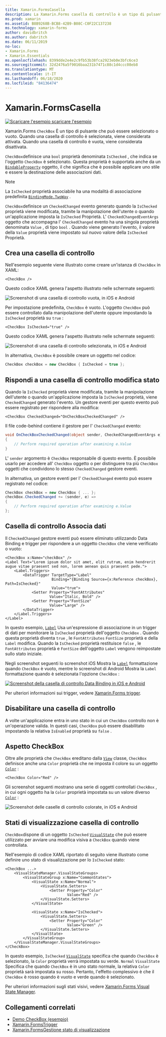 ```yaml
---
title: Xamarin.FormsCasella
description: La Xamarin.Forms casella di controllo è un tipo di pulsante che può essere selezionato o vuoto. Quando una casella di controllo è selezionata, viene considerata attivata. Quando una casella di controllo è vuota, viene considerata disattivata.
ms.prod: xamarin
ms.assetid: B8B9268B-BCB8-42B9-B08C-C0F22C137238
ms.technology: xamarin-forms
author: davidbritch
ms.author: dabritch
ms.date: 06/11/2019
no-loc:
- Xamarin.Forms
- Xamarin.Essentials
ms.openlocfilehash: 8399dde2e4e2c9fb53b38fca2923eb0e3bfc6ce3
ms.sourcegitcommit: 32d2476a5f9016baa231b7471c88c1d4ccc08eb8
ms.translationtype: MT
ms.contentlocale: it-IT
ms.lasthandoff: 06/18/2020
ms.locfileid: "84136474"
---
```

# <a name="xamarinforms-checkbox"></a>Xamarin.FormsCasella

[![Scaricare ](~/media/shared/download.png) l'esempio scaricare l'esempio](https://docs.microsoft.com/samples/xamarin/xamarin-forms-samples/userinterface-checkboxdemos/)

Xamarin.Forms `CheckBox` È un tipo di pulsante che può essere selezionato o vuoto. Quando una casella di controllo è selezionata, viene considerata attivata. Quando una casella di controllo è vuota, viene considerata disattivata.

`CheckBox`definisce una `bool` proprietà denominata `IsChecked` , che indica se l'oggetto `CheckBox` è selezionato. Questa proprietà è supportata anche da un [`BindableProperty`](xref:Xamarin.Forms.BindableProperty) oggetto, il che significa che è possibile applicare uno stile e essere la destinazione delle associazioni dati.

> [!NOTE]
> La `IsChecked` proprietà associabile ha una modalità di associazione predefinita [`BindingMode.TwoWay`](xref:Xamarin.Forms.BindingMode.TwoWay) .

`CheckBox`definisce un `CheckedChanged` evento generato quando la `IsChecked` proprietà viene modificata, tramite la manipolazione dell'utente o quando un'applicazione imposta la `IsChecked` Proprietà. L' `CheckedChangedEventArgs` oggetto che accompagna l' `CheckedChanged` evento ha una singola proprietà denominata `Value` , di tipo `bool` . Quando viene generato l'evento, il valore della `Value` proprietà viene impostato sul nuovo valore della `IsChecked` Proprietà.

## <a name="create-a-checkbox"></a>Crea una casella di controllo

Nell'esempio seguente viene illustrato come creare un'istanza di `CheckBox` in XAML:

```xaml
<CheckBox />
```

Questo codice XAML genera l'aspetto illustrato nelle schermate seguenti:

![Screenshot di una casella di controllo vuota, in iOS e Android](checkbox-images/checkbox-empty.png "Casella di controllo vuota")

Per impostazione predefinita, `CheckBox` è vuoto. L'oggetto `CheckBox` può essere controllato dalla manipolazione dell'utente oppure impostando la `IsChecked` proprietà su `true` :

```xaml
<CheckBox IsChecked="true" />
```

Questo codice XAML genera l'aspetto illustrato nelle schermate seguenti:

![Screenshot di una casella di controllo selezionata, in iOS e Android](checkbox-images/checkbox-checked.png "Casella di controllo selezionata")

In alternativa, `CheckBox` è possibile creare un oggetto nel codice:

```csharp
CheckBox checkBox = new CheckBox { IsChecked = true };
```

## <a name="respond-to-a-checkbox-changing-state"></a>Rispondi a una casella di controllo modifica stato

Quando la `IsChecked` proprietà viene modificata, tramite la manipolazione dell'utente o quando un'applicazione imposta la `IsChecked` proprietà, viene `CheckedChanged` generato l'evento. Un gestore eventi per questo evento può essere registrato per rispondere alla modifica:

```xaml
<CheckBox CheckedChanged="OnCheckBoxCheckedChanged" />
```

Il file code-behind contiene il gestore per l' `CheckedChanged` evento:

```csharp
void OnCheckBoxCheckedChanged(object sender, CheckedChangedEventArgs e)
{
    // Perform required operation after examining e.Value
}
```

L' `sender` argomento è `CheckBox` responsabile di questo evento. È possibile usarlo per accedere all' `CheckBox` oggetto o per distinguere tra più `CheckBox` oggetti che condividono lo stesso `CheckedChanged` gestore eventi.

In alternativa, un gestore eventi per l' `CheckedChanged` evento può essere registrato nel codice:

```csharp
CheckBox checkBox = new CheckBox { ... };
checkBox.CheckedChanged += (sender, e) =>
{
    // Perform required operation after examining e.Value
};
```

## <a name="data-bind-a-checkbox"></a>Casella di controllo Associa dati

Il `CheckedChanged` gestore eventi può essere eliminato utilizzando Data Binding e trigger per rispondere a un oggetto `CheckBox` che viene verificato o vuoto:

```xaml
<CheckBox x:Name="checkBox" />
<Label Text="Lorem ipsum dolor sit amet, elit rutrum, enim hendrerit augue vitae praesent sed non, lorem aenean quis praesent pede.">
    <Label.Triggers>
        <DataTrigger TargetType="Label"
                     Binding="{Binding Source={x:Reference checkBox}, Path=IsChecked}"
                     Value="true">
            <Setter Property="FontAttributes"
                    Value="Italic, Bold" />
            <Setter Property="FontSize"
                    Value="Large" />
        </DataTrigger>
    </Label.Triggers>
</Label>
```

In questo esempio, [`Label`](xref:Xamarin.Forms.Label) Usa un'espressione di associazione in un trigger di dati per monitorare la `IsChecked` proprietà dell'oggetto `CheckBox` . Quando questa proprietà diventa `true` , le `FontAttributes` `FontSize` proprietà e della `Label` modifica. Quando la `IsChecked` proprietà restituisce `false` , le `FontAttributes` proprietà e `FontSize` dell'oggetto `Label` vengono reimpostate sullo stato iniziale.

Negli screenshot seguenti lo screenshot iOS Mostra la [`Label`](xref:Xamarin.Forms.Label) formattazione quando `CheckBox` è vuoto, mentre lo screenshot di Android Mostra la `Label` formattazione quando è selezionata l'opzione `CheckBox` :

[![Screenshot della casella di controllo Data Binding in iOS e Android](checkbox-images/checkbox-databinding.png "Casella di controllo Data Binding")](checkbox-images/checkbox-databinding-large.png#lightbox "Casella di controllo Data Binding")

Per ulteriori informazioni sui trigger, vedere [ Xamarin.Forms trigger](~/xamarin-forms/app-fundamentals/triggers.md).

## <a name="disable-a-checkbox"></a>Disabilitare una casella di controllo

A volte un'applicazione entra in uno stato in cui un `CheckBox` controllo non è un'operazione valida. In questi casi, `CheckBox` può essere disabilitato impostando la relativa `IsEnabled` proprietà su `false` .

## <a name="checkbox-appearance"></a>Aspetto CheckBox

Oltre alle proprietà che `CheckBox` ereditano dalla [`View`](xref:Xamarin.Forms.View) classe, `CheckBox` definisce anche una `Color` proprietà che ne imposta il colore su un oggetto [`Color`](xref:Xamarin.Forms.Color) :

```xaml
<CheckBox Color="Red" />
```

Gli screenshot seguenti mostrano una serie di oggetti controllati `CheckBox` , in cui ogni oggetto ha la `Color` proprietà impostata su un valore diverso [`Color`](xref:Xamarin.Forms.Color) :

![Screenshot delle caselle di controllo colorate, in iOS e Android](checkbox-images/checkbox-colors.png "Casella di controllo colorato")

## <a name="checkbox-visual-states"></a>Stati di visualizzazione casella di controllo

`CheckBox`dispone di un oggetto `IsChecked` [`VisualState`](xref:Xamarin.Forms.VisualState) che può essere utilizzato per avviare una modifica visiva a `CheckBox` quando viene controllata.

Nell'esempio di codice XAML riportato di seguito viene illustrato come definire uno stato di visualizzazione per lo `IsChecked` stato:

```xaml
<CheckBox ...>
    <VisualStateManager.VisualStateGroups>
        <VisualStateGroup x:Name="CommonStates">
            <VisualState x:Name="Normal">
                <VisualState.Setters>
                    <Setter Property="Color"
                            Value="Red" />
                </VisualState.Setters>
            </VisualState>

            <VisualState x:Name="IsChecked">
                <VisualState.Setters>
                    <Setter Property="Color"
                            Value="Green" />
                </VisualState.Setters>
            </VisualState>
        </VisualStateGroup>
    </VisualStateManager.VisualStateGroups>
</CheckBox>
```

In questo esempio, `IsChecked` [`VisualState`](xref:Xamarin.Forms.VisualState) specifica che quando `CheckBox` è selezionato, la `Color` proprietà verrà impostata su verde. `Normal` `VisualState` Specifica che quando `CheckBox` è in uno stato normale, la relativa `Color` proprietà sarà impostata su rosso. Pertanto, l'effetto complessivo è che il `CheckBox` è rosso quando è vuoto e verde quando è selezionato.

Per ulteriori informazioni sugli stati visivi, vedere [ Xamarin.Forms Visual State Manager](~/xamarin-forms/user-interface/visual-state-manager.md).

## <a name="related-links"></a>Collegamenti correlati

- [Demo CheckBox (esempio)](https://docs.microsoft.com/samples/xamarin/xamarin-forms-samples/userinterface-checkboxdemos/)
- [Xamarin.FormsTrigger](~/xamarin-forms/app-fundamentals/triggers.md)
- [Xamarin.FormsGestione stato di visualizzazione](~/xamarin-forms/user-interface/visual-state-manager.md)
